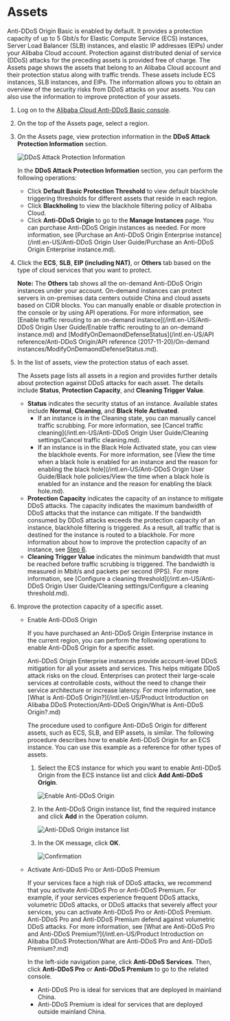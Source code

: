 # Assets

Anti-DDoS Origin Basic is enabled by default. It provides a protection capacity of up to 5 Gbit/s for Elastic Compute Service \(ECS\) instances, Server Load Balancer \(SLB\) instances, and elastic IP addresses \(EIPs\) under your Alibaba Cloud account. Protection against distributed denial of service \(DDoS\) attacks for the preceding assets is provided free of charge. The Assets page shows the assets that belong to an Alibaba Cloud account and their protection status along with traffic trends. These assets include ECS instances, SLB instances, and EIPs. The information allows you to obtain an overview of the security risks from DDoS attacks on your assets. You can also use the information to improve protection of your assets.

1.  Log on to the [Alibaba Cloud Anti-DDoS Basic console](https://yundun.console.aliyun.com/?p=ddosnext).

2.  On the top of the Assets page, select a region.

3.  On the Assets page, view protection information in the **DDoS Attack Protection Information** section.

    ![DDoS Attack Protection Information](https://static-aliyun-doc.oss-cn-hangzhou.aliyuncs.com/assets/img/en-US/9118858951/p72752.png)

    In the **DDoS Attack Protection Information** section, you can perform the following operations:

    -   Click **Default Basic Protection Threshold** to view default blackhole triggering thresholds for different assets that reside in each region.
    -   Click **Blackholing** to view the blackhole filtering policy of Alibaba Cloud.
    -   Click **Anti-DDoS Origin** to go to the **Manage Instances** page. You can purchase Anti-DDoS Origin instances as needed. For more information, see [Purchase an Anti-DDoS Origin Enterprise instance](/intl.en-US/Anti-DDoS Origin User Guide/Purchase an Anti-DDoS Origin Enterprise instance.md).
4.  Click the **ECS**, **SLB**, **EIP \(including NAT\)**, or **Others** tab based on the type of cloud services that you want to protect.

    **Note:** The **Others** tab shows all the on-demand Anti-DDoS Origin instances under your account. On-demand instances can protect servers in on-premises data centers outside China and cloud assets based on CIDR blocks. You can manually enable or disable protection in the console or by using API operations. For more information, see [Enable traffic rerouting to an on-demand instance](/intl.en-US/Anti-DDoS Origin User Guide/Enable traffic rerouting to an on-demand instance.md) and [ModifyOnDemaondDefenseStatus](/intl.en-US/API reference/Anti-DDoS Origin/API reference (2017-11-20)/On-demand instances/ModifyOnDemaondDefenseStatus.md).

5.  In the list of assets, view the protection status of each asset.

    The Assets page lists all assets in a region and provides further details about protection against DDoS attacks for each asset. The details include **Status**, **Protection Capacity**, and **Cleaning Trigger Value**.

    -   **Status** indicates the security status of an instance. Available states include **Normal**, **Cleaning**, and **Black Hole Activated**.
        -   If an instance is in the Cleaning state, you can manually cancel traffic scrubbing. For more information, see [Cancel traffic cleaning](/intl.en-US/Anti-DDoS Origin User Guide/Cleaning settings/Cancel traffic cleaning.md).
        -   If an instance is in the Black Hole Activated state, you can view the blackhole events. For more information, see [View the time when a black hole is enabled for an instance and the reason for enabling the black hole](/intl.en-US/Anti-DDoS Origin User Guide/Black hole policies/View the time when a black hole is enabled for an instance and the reason for enabling the black hole.md).
    -   **Protection Capacity** indicates the capacity of an instance to mitigate DDoS attacks. The capacity indicates the maximum bandwidth of DDoS attacks that the instance can mitigate. If the bandwidth consumed by DDoS attacks exceeds the protection capacity of an instance, blackhole filtering is triggered. As a result, all traffic that is destined for the instance is routed to a blackhole. For more information about how to improve the protection capacity of an instance, see [Step 6](#step_v0x_iwy_dq6).
    -   **Cleaning Trigger Value** indicates the minimum bandwidth that must be reached before traffic scrubbing is triggered. The bandwidth is measured in Mbit/s and packets per second \(PPS\). For more information, see [Configure a cleaning threshold](/intl.en-US/Anti-DDoS Origin User Guide/Cleaning settings/Configure a cleaning threshold.md).
6.  Improve the protection capacity of a specific asset.

    -   Enable Anti-DDoS Origin

        If you have purchased an Anti-DDoS Origin Enterprise instance in the current region, you can perform the following operations to enable Anti-DDoS Origin for a specific asset.

        Anti-DDoS Origin Enterprise instances provide account-level DDoS mitigation for all your assets and services. This helps mitigate DDoS attack risks on the cloud. Enterprises can protect their large-scale services at controllable costs, without the need to change their service architecture or increase latency. For more information, see [What is Anti-DDoS Origin?](/intl.en-US/Product Introduction on Alibaba DDoS Protection/Anti-DDoS Origin/What is Anti-DDoS Origin?.md)

        The procedure used to configure Anti-DDoS Origin for different assets, such as ECS, SLB, and EIP assets, is similar. The following procedure describes how to enable Anti-DDoS Origin for an ECS instance. You can use this example as a reference for other types of assets.

        1.  Select the ECS instance for which you want to enable Anti-DDoS Origin from the ECS instance list and click **Add Anti-DDoS Origin**.

            ![Enable Anti-DDoS Origin](https://static-aliyun-doc.oss-cn-hangzhou.aliyuncs.com/assets/img/en-US/9118858951/p72717.png)

        2.  In the Anti-DDoS Origin instance list, find the required instance and click **Add** in the Operation column.

            ![Anti-DDoS Origin instance list](https://static-aliyun-doc.oss-cn-hangzhou.aliyuncs.com/assets/img/en-US/9118858951/p72719.png)

        3.  In the OK message, click **OK**.

            ![Confirmation](https://static-aliyun-doc.oss-cn-hangzhou.aliyuncs.com/assets/img/en-US/9118858951/p72720.png)

    -   Activate Anti-DDoS Pro or Anti-DDoS Premium

        If your services face a high risk of DDoS attacks, we recommend that you activate Anti-DDoS Pro or Anti-DDoS Premium. For example, if your services experience frequent DDoS attacks, volumetric DDoS attacks, or DDoS attacks that severely affect your services, you can activate Anti-DDoS Pro or Anti-DDoS Premium. Anti-DDoS Pro and Anti-DDoS Premium defend against volumetric DDoS attacks. For more information, see [What are Anti-DDoS Pro and Anti-DDoS Premium?](/intl.en-US/Product Introduction on Alibaba DDoS Protection/What are Anti-DDoS Pro and Anti-DDoS Premium?.md)

        In the left-side navigation pane, click **Anti-DDoS Services**. Then, click **Anti-DDoS Pro** or **Anti-DDoS Premium** to go to the related console.

        -   Anti-DDoS Pro is ideal for services that are deployed in mainland China.
        -   Anti-DDoS Premium is ideal for services that are deployed outside mainland China.

